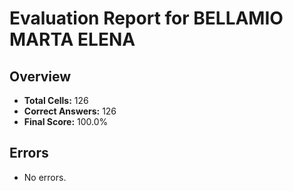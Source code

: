 # Evaluation Report for BELLAMIO MARTA ELENA

## Overview

- **Total Cells:** 126
- **Correct Answers:** 126
- **Final Score:** 100.0%

## Errors

- No errors.